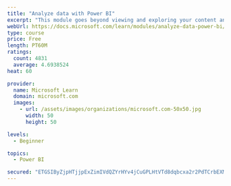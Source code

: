 ```yaml
---
title: "Analyze data with Power BI"
excerpt: "This module goes beyond viewing and exploring your content and explains how to interact with it by working with reports and dashboards to uncover and share new business insights."
webUrl: https://docs.microsoft.com/learn/modules/analyze-data-power-bi/
type: course
price: Free
length: PT60M
ratings:
  count: 4831
  average: 4.6938524
heat: 60

provider:
  name: Microsoft Learn
  domain: microsoft.com
  images:
    - url: /assets/images/organizations/microsoft.com-50x50.jpg
      width: 50
      height: 50

levels:
  - Beginner

topics:
  - Power BI

secured: "ETGSIByZjpHTjjpExZimIVdQZYrHYv4jCuGPLHtVTd8dqbcxa2r2PdTCrbEXMxYTFHeVCDG/xkJwFr4qNGw8sr69kZciD3eiQgMV95Znc3q3KtGYQ/joQbj/gY6h5q4UET3wM4Q9kahMO+aCTKgkIpUMgMbXF3B6XBgokOL53d51Lg5RLzynlpvxVl/OWFQhKavm1PD7b2GFl237JohErvgIYrgiSRRGl2CicxK2c1RS5J5xyCuRML5WKLg5WeQrjhFdBjBGUwqA1BIlfg1410Dy0A0Fo10/As8TmeFp3yYXtZkHl67w8mqDcPITzX+fCwmhIqUdbGhTf19IG9UDIz5m4+GMbivUzjyUyzf7Gp5TFRKOPVBRxT1CD3v9POIVPKl/ypad1DTWBhjYwjzEMN4T8CTE10+yYq4zkIxqFcc=;nQk+Vsos7yAmTnDqY9UtrA=="
---
```


